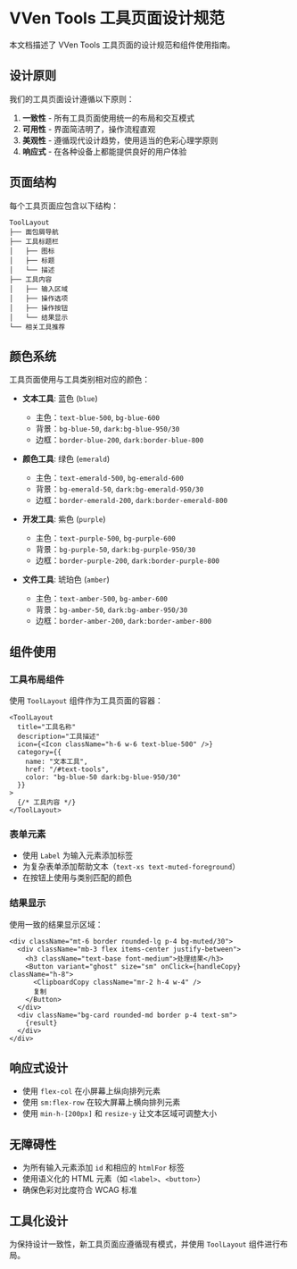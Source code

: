 # VVen Tools 工具页面设计规范

本文档描述了 VVen Tools 工具页面的设计规范和组件使用指南。

## 设计原则

我们的工具页面设计遵循以下原则：

1. **一致性** - 所有工具页面使用统一的布局和交互模式
2. **可用性** - 界面简洁明了，操作流程直观
3. **美观性** - 遵循现代设计趋势，使用适当的色彩心理学原则
4. **响应式** - 在各种设备上都能提供良好的用户体验

## 页面结构

每个工具页面应包含以下结构：

```
ToolLayout
├── 面包屑导航
├── 工具标题栏
│   ├── 图标
│   ├── 标题
│   └── 描述
├── 工具内容
│   ├── 输入区域
│   ├── 操作选项
│   ├── 操作按钮
│   └── 结果显示
└── 相关工具推荐
```

## 颜色系统

工具页面使用与工具类别相对应的颜色：

- **文本工具**: 蓝色 (`blue`)
  - 主色：`text-blue-500`, `bg-blue-600`
  - 背景：`bg-blue-50`, `dark:bg-blue-950/30`
  - 边框：`border-blue-200`, `dark:border-blue-800`

- **颜色工具**: 绿色 (`emerald`)
  - 主色：`text-emerald-500`, `bg-emerald-600`
  - 背景：`bg-emerald-50`, `dark:bg-emerald-950/30`
  - 边框：`border-emerald-200`, `dark:border-emerald-800`

- **开发工具**: 紫色 (`purple`)
  - 主色：`text-purple-500`, `bg-purple-600`
  - 背景：`bg-purple-50`, `dark:bg-purple-950/30`
  - 边框：`border-purple-200`, `dark:border-purple-800`

- **文件工具**: 琥珀色 (`amber`)
  - 主色：`text-amber-500`, `bg-amber-600`
  - 背景：`bg-amber-50`, `dark:bg-amber-950/30`
  - 边框：`border-amber-200`, `dark:border-amber-800`

## 组件使用

### 工具布局组件

使用 `ToolLayout` 组件作为工具页面的容器：

```tsx
<ToolLayout
  title="工具名称"
  description="工具描述"
  icon={<Icon className="h-6 w-6 text-blue-500" />}
  category={{
    name: "文本工具",
    href: "/#text-tools",
    color: "bg-blue-50 dark:bg-blue-950/30"
  }}
>
  {/* 工具内容 */}
</ToolLayout>
```

### 表单元素

- 使用 `Label` 为输入元素添加标签
- 为复杂表单添加帮助文本（`text-xs text-muted-foreground`）
- 在按钮上使用与类别匹配的颜色

### 结果显示

使用一致的结果显示区域：

```tsx
<div className="mt-6 border rounded-lg p-4 bg-muted/30">
  <div className="mb-3 flex items-center justify-between">
    <h3 className="text-base font-medium">处理结果</h3>
    <Button variant="ghost" size="sm" onClick={handleCopy} className="h-8">
      <ClipboardCopy className="mr-2 h-4 w-4" />
      复制
    </Button>
  </div>
  <div className="bg-card rounded-md border p-4 text-sm">
    {result}
  </div>
</div>
```

## 响应式设计

- 使用 `flex-col` 在小屏幕上纵向排列元素
- 使用 `sm:flex-row` 在较大屏幕上横向排列元素
- 使用 `min-h-[200px]` 和 `resize-y` 让文本区域可调整大小

## 无障碍性

- 为所有输入元素添加 `id` 和相应的 `htmlFor` 标签
- 使用语义化的 HTML 元素（如 `<label>`、`<button>`）
- 确保色彩对比度符合 WCAG 标准

## 工具化设计

为保持设计一致性，新工具页面应遵循现有模式，并使用 `ToolLayout` 组件进行布局。
